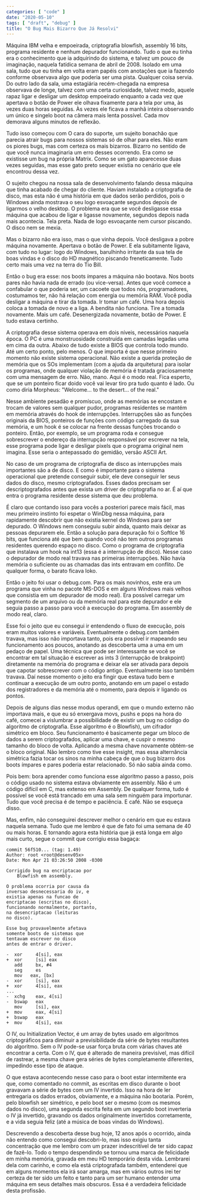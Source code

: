 ```yaml
---
categories: [ "code" ]
date: "2020-05-10"
tags: [ "draft", "debug" ]
title: "O Bug Mais Bizarro Que Já Resolvi"
---
```

Máquina IBM velha e empoeirada, criptografia blowfish, assembly 16 bits,
programa residente e nenhum depurador funcionando. Tudo o que eu tinha
era o conhecimento que ia adquirindo do sistema, e talvez um pouco de
imaginação, naquela fatídica semana de abril de 2008. Isolado em
uma sala, tudo que eu tinha em volta eram papéis com anotações que
ia fazendo conforme observava algo que poderia ser uma pista. Qualquer
coisa servia. Do outro lado da sala, uma estagiária recém-chegada na
empresa observava de longe, talvez com uma certa curiosidade, talvez medo,
aquele rapaz ligar e desligar um desktop empoeirado enquanto a cada vez
que apertava o botão de Power ele olhava fixamente para a tela por uma,
às vezes duas horas seguidas. Às vezes ele ficava a manhã inteira
observando um único e singelo boot na câmera mais lenta possível. Cada
mov demorava alguns minutos de reflexão.

Tudo isso começou com O cara do suporte, um sujeito bonachão que parecia
atrair bugs para nossos sistemas só de olhar para eles. Não eram os
piores bugs, mas com certeza os mais bizarros. Bizarro no sentido de que
você nunca imaginaria um erro desses ocorrendo. Era como se existisse um
bug na própria Matrix. Como se um gato aparecesse duas vezes seguidas,
mas esse gato preto sequer existia no cenário que ele encontrou dessa
vez.

O sujeito chegou na nossa sala de desenvolvimento falando dessa máquina
que tinha acabado de chegar do cliente. Haviam instalado a criptografia
de disco, mas esta não é uma história em que dados serão perdidos,
pois o Windows ainda mostrava o seu logo esvoaçante segundos depois
de ligarmos o velho desktop. O problema era que se você desligasse
essa máquina que acabou de ligar e ligasse novamente, segundos depois
nada mais acontecia. Tela preta. Nada de logo esvoaçante nem cursor
piscando. O disco nem se mexia.

Mas o bizarro não era isso, mas o que vinha depois. Você desligava a
pobre máquina novamente. Apertava o botão de Power. E ela subitamente
ligava, com tudo no lugar: logo do Windows, barulhinho irritante
da sua tela de boas vindas e o disco do HD magnético piscando
freneticamente. Tudo certo mais uma vez na terra do Tio Bill.

Então o bug era esse: nos boots ímpares a máquina não bootava. Nos
boots pares não havia nada de errado (ou vice-versa). Antes que
você comece a confabular o que poderia ser, um cacoete que todos nós,
programadores, costumamos ter, não há relação com energia ou memória
RAM. Você podia desligar a máquina e tirar da tomada. Ir tomar um
café. Uma hora depois coloca a tomada de novo e a liga. A bendita não
funciona. Tire a tomada novamente. Mais um café. Desenergizada novamente,
botão de Power. E tudo estava certinho.

A criptografia desse sistema operava em dois níveis, necessários
naquela época. O PC é uma monstruosidade construída em camadas
legadas uma em cima da outra. Abaixo de tudo existe a BIOS que controla
todo mundo. Até um certo ponto, pelo menos. O que importa é que
nesse primeiro momento não existe sistema operacional. Não existe
a querida proteção de memória que os SOs implementam (com a ajuda
da arquitetura) para isolar os programas, onde qualquer violação
de memória é tratada graciosamente com uma mensagem de erro. Não,
mano. Aqui é o modo real. Fica esperto, que se um ponteiro ficar doido
você vai levar tiro pra tudo quanto é lado. Ou como diria Morpheus:
"Welcome... to the desert... of the real."

Nesse ambiente pesadão e promíscuo, onde as memórias se encostam e
trocam de valores sem qualquer pudor, programas residentes se mantém
em memória através do hook de interrupções. Interrupções são as
funções originais da BIOS, ponteiros de funções com código carregado
da sua memória, e um hook é se colocar na frente dessas funções
trocando o ponteiro. Então, por exemplo, se um programa roda e consegue
sobrescrever o endereço da interrupção responsável por escrever na
tela, esse programa pode ligar e desligar pixels que o programa original
nem imagina. Esse seria o antepassado do gemidão, versão ASCII Art.

No caso de um programa de criptografia de disco as interrupções
mais importantes são a de disco. E como é importante para o sistema
operacional que pretende conseguir subir, ele deve conseguir ler
seus dados do disco, mesmo criptografados. Esses dados precisam ser
descriptografados antes que exista um driver de criptografia no ar. É
aí que entra o programa residente desse sistema que deu problema.

É claro que contando isso para vocês a posteriori parece mais fácil,
mas meu primeiro instinto foi espetar o WinDbg nessa máquina, para
rapidamente descobrir que não existia kernel do Windows para ser
depurado. O Windows nem conseguiu subir ainda, quanto mais deixar as
pessoas depurarem ele. Então a solução para depuração foi o SoftIce
16 bits, que funciona até que bem quando você não tem outros programas
residentes querendo espaço no disco. Como o programa de criptografia que
instalava um hook na int13 (essa é a interrupção de disco). Nesse caso
o depurador de modo real travava nas primeiras interrupções. Não havia
memória o suficiente ou as chamadas das ints entravam em conflito. De
qualquer forma, o barato ficava loko.

Então o jeito foi usar o debug.com. Para os mais novinhos, este era
um programa que vinha no pacote MS-DOS e em alguns Windows mais velhos
que consistia em um depurador de modo real). Era possível carregar um
segmento de um arquivo ou da memória real para este depurador e ele
seguia passo a passo para você a execução do programa. Em assembly
de modo real, claro.

Esse foi o jeito que eu consegui ir entendendo o fluxo de execução,
pois eram muitos valores e variáveis. Eventualmente o debug.com também
travava, mas isso não importava tanto, pois era possível ir mapeando
seu funcionamento aos poucos, anotando as descoberta uma a uma em um
pedaço de papel. Uma técnica que pode ser interessante se você se
encontrar em tal situação é escrever as ints 3 (interrupção de
brakpoint) diretamente na memória do programa e deixar ela ser ativada
para depois que capotar sobrescrever com o código antigo. Eventualmente
isso também travava. Daí nesse momento o jeito era fingir que estava
tudo bem e continuar a execução de um outro ponto, anotando em um papel
o estado dos registradores e da memória até o momento, para depois ir
ligando os pontos.

Depois de alguns dias nesse modus operandi, em que o mundo externo
não importava mais, e que eu só enxergava movs, pushs e pops na hora
do café, comecei a vislumbrar a possibilidade de existir um bug no
código do algoritmo de criptografia. Esse algoritmo é o Blowfish),
um cifrador simétrico em bloco. Seu funcionamento é basicamente pegar
um bloco de dados a serem criptografados, aplicar uma chave, e cuspir
o mesmo tamanho do bloco de volta. Aplicando a mesma chave novamente
obtém-se o bloco original. Não lembro como tive esse insight, mas essa
alternância simétrica fazia tocar os sinos na minha cabeça de que o
bug bizarro dos boots ímpares e pares poderia estar relacionado. Só
não sabia ainda como.

Pois bem: bora aprender como funciona esse algoritmo passo a passo,
pois o código usado no sistema estava obviamente em assembly. Não é
um código difícil em C, mas extenso em Assembly. De qualquer forma,
tudo é possível se você está trancado em uma sala sem ninguém para
importunar. Tudo que você precisa é de tempo e paciência. E café. Não
se esqueça disso.

Mas, enfim, não conseguirei descrever melhor o cenário em que eu estava
naquela semana. Tudo que me lembro é que de fato foi uma semana de 40
ou mais horas. E tornando agora esta história que já está longa em
algo mais curto, segue o commit que corrigiu essa bagaça:

    commit 56f510... (tag: 1.49)
    Author: root <root@desenv05x>
    Date: Mon Apr 21 03:26:50 2008 -0300
    
    Corrigido bug na encriptacao por 
        Blowfish em assembly.
    
    O problema ocorria por causa da 
    inversao desnecessaria do iv, e 
    existia apenas na funcao de 
    encriptacao (escritas no disco), 
    funcionando normalmente, portanto, 
    na desencriptacao (leituras 
    no disco).
    
    Esse bug provavelmente afetava 
    somente boots de sistemas que 
    tentavam escrever no disco 
    antes de entrar o driver.
    
    -  xor     4[si], eax
    +  xor     [si] eax
       add     bx, #4
       seg     es
       mov   eax, [bx]
    -  xor     [si], eax
    +  xor     4[si], eax
    ...
    -  xchg    eax, 4[si]
    -  bswap   eax
       mov     [si], eax
    +  mov     eax, 4[si]
    +  bswap   eax
    +  mov     4[si], eax

O IV, ou Initialization Vector, é um array de bytes usado em algoritmos
criptográficos para diminuir a previsibilidade da série de bytes
resultantes do algoritmo. Sem o IV pode-se usar força bruta com várias
chaves até encontrar a certa. Com o IV, que é alterado de maneira
previsível, mas difícil de rastrear, a mesma chave gera séries de
bytes completamente diferentes, impedindo esse tipo de ataque.

O que estava acontecendo nesse caso para o boot estar intermitente
era que, como comentado no commit, as escritas em disco durante o
boot gravavam a série de bytes com um IV invertido. Isso na hora
de ler entregaria os dados errados, obviamente, e a máquina não
bootaria. Porém, pelo blowfish ser simétrico, e pelo boot ser o mesmo
(com os mesmos dados no disco), uma segunda escrita feita em um segundo
boot inverteria o IV já invertido, gravando os dados originalmente
invertidos corretamente, e a vida seguia feliz (até a música de boas
vindas do Windows).

Descrevendo a descoberta desse bug hoje, 12 anos após o ocorrido,
ainda não entendo como consegui descobri-lo, mas isso exigiu tanta
concentração que me lembro com um prazer indescritível de ter
sido capaz de fazê-lo. Todo o tempo despendindo se tornou uma marca
de felicidade em minha memória, gravada em meu HD temporário desta
vida. Lembrarei dela com carinho, e como ela está criptografada também,
entenderei que em alguns momentos ela irá soar amarga, mas em vários
outros irei ter certeza de ter sido um feito e tanto para um ser humano
entender uma máquina em seus detalhes mais obscuros. Essa é a verdadeira
felicidade desta profissão.
